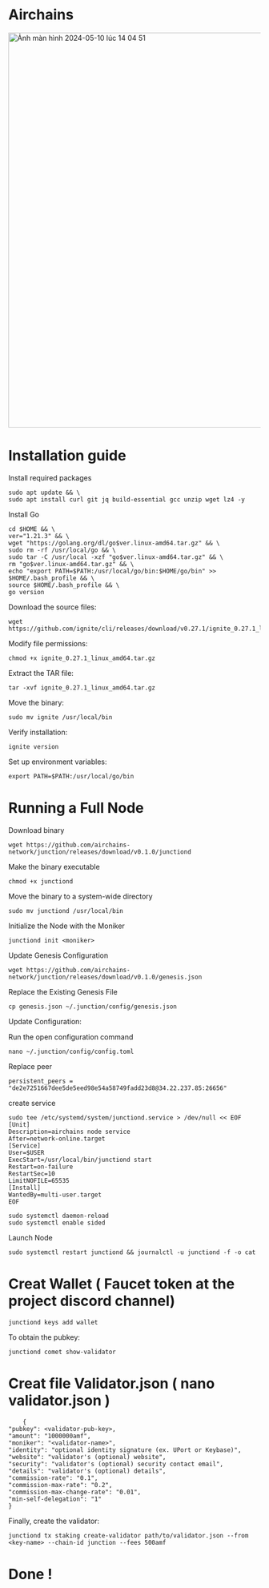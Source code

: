# Airchains

<img width="789" alt="Ảnh màn hình 2024-05-10 lúc 14 04 51" src="https://github.com/Validator247/Airchains/assets/148058353/0f602ac7-f691-4c52-b5f1-5533c961aab3">

# Installation guide

Install required packages

    sudo apt update && \
    sudo apt install curl git jq build-essential gcc unzip wget lz4 -y

Install Go

    cd $HOME && \
    ver="1.21.3" && \
    wget "https://golang.org/dl/go$ver.linux-amd64.tar.gz" && \
    sudo rm -rf /usr/local/go && \
    sudo tar -C /usr/local -xzf "go$ver.linux-amd64.tar.gz" && \
    rm "go$ver.linux-amd64.tar.gz" && \
    echo "export PATH=$PATH:/usr/local/go/bin:$HOME/go/bin" >> $HOME/.bash_profile && \
    source $HOME/.bash_profile && \
    go version

Download the source files:

    wget https://github.com/ignite/cli/releases/download/v0.27.1/ignite_0.27.1_linux_amd64.tar.gz

Modify file permissions:

    chmod +x ignite_0.27.1_linux_amd64.tar.gz

Extract the TAR file:

    tar -xvf ignite_0.27.1_linux_amd64.tar.gz

Move the binary:

    sudo mv ignite /usr/local/bin

Verify installation:

    ignite version

Set up environment variables:

    export PATH=$PATH:/usr/local/go/bin

# Running a Full Node

Download binary

    wget https://github.com/airchains-network/junction/releases/download/v0.1.0/junctiond

Make the binary executable

    chmod +x junctiond

Move the binary to a system-wide directory

    sudo mv junctiond /usr/local/bin

Initialize the Node with the Moniker

    junctiond init <moniker>

Update Genesis Configuration

    wget https://github.com/airchains-network/junction/releases/download/v0.1.0/genesis.json

Replace the Existing Genesis File

    cp genesis.json ~/.junction/config/genesis.json

Update Configuration: 

Run the open configuration command

	nano ~/.junction/config/config.toml 	

 Replace peer

    persistent_peers = "de2e7251667dee5de5eed98e54a58749fadd23d8@34.22.237.85:26656"

create service

    sudo tee /etc/systemd/system/junctiond.service > /dev/null << EOF
    [Unit]
    Description=airchains node service
    After=network-online.target
    [Service]
    User=$USER
    ExecStart=/usr/local/bin/junctiond start
    Restart=on-failure
    RestartSec=10
    LimitNOFILE=65535
    [Install]
    WantedBy=multi-user.target
    EOF

    sudo systemctl daemon-reload
    sudo systemctl enable sided

Launch Node


    sudo systemctl restart junctiond && journalctl -u junctiond -f -o cat		
	

# Creat Wallet  ( Faucet token at the project discord channel)

    junctiond keys add wallet

To obtain the pubkey:

    junctiond comet show-validator


# Creat file Validator.json  ( nano validator.json )

        {
	"pubkey": <validator-pub-key>,
	"amount": "1000000amf",
	"moniker": "<validator-name>",
	"identity": "optional identity signature (ex. UPort or Keybase)",
	"website": "validator's (optional) website",
	"security": "validator's (optional) security contact email",
	"details": "validator's (optional) details",
	"commission-rate": "0.1",
	"commission-max-rate": "0.2",
	"commission-max-change-rate": "0.01",
	"min-self-delegation": "1"
    }

Finally, create the validator:

    junctiond tx staking create-validator path/to/validator.json --from <key-name> --chain-id junction --fees 500amf

        
# Done !                
